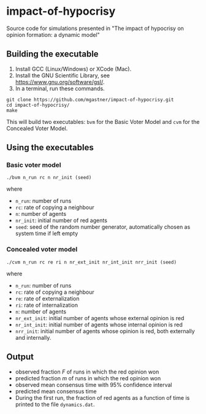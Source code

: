# impact-of-hypocrisy
Source code for simulations presented in "The impact of hypocrisy on opinion formation: a dynamic model"

## Building the executable
1. Install GCC (Linux/Windows) or XCode (Mac). 
2. Install the GNU Scientific Library, see https://www.gnu.org/software/gsl/.
3. In a terminal, run these commands.
```
git clone https://github.com/mgastner/impact-of-hypocrisy.git
cd impact-of-hypocrisy/
make
```
This will build two executables: `bvm` for the Basic Voter Model and `cvm` for the Concealed Voter Model.

## Using the executables

### Basic voter model
```
./bvm n_run rc n nr_init (seed)
```
where
- `n_run`: number of runs
- `rc`: rate of copying a neighbour
- `n`: number of agents
- `nr_init`: initial number of red agents
- `seed`: seed of the random number generator, automatically chosen as system time if left empty

### Concealed voter model
```
./cvm n_run rc re ri n nr_ext_init nr_int_init nrr_init (seed)
```
where
- `n_run`: number of runs
- `rc`: rate of copying a neighbour
- `re`: rate of externalization
- `ri`: rate of internalization
- `n`: number of agents
- `nr_ext_init`:  initial number of agents whose external opinion is red
- `nr_int_init`:  initial number of agents whose internal opinion is red
- `nrr_init`: initial number of agents whose opinion is red, both externally and internally.

## Output

- observed fraction *F* of runs in which the red opinion won
- predicted fraction *m* of runs in which the red opinion won
- observed mean consensus time with 95% confidence interval
- predicted mean consensus time
- During the first run, the fraction of red agents as a function of time is printed to the file `dynamics.dat`.
